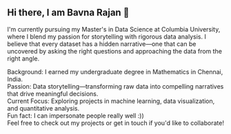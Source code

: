 ## Hi there, I am Bavna Rajan 👋
I'm currently pursuing my Master's in Data Science at Columbia University, where I blend my passion for storytelling with rigorous data analysis. I believe that every dataset has a hidden narrative—one that can be uncovered by asking the right questions and approaching the data from the right angle.

Background: I earned my undergraduate degree in Mathematics in Chennai, India.\
Passion: Data storytelling—transforming raw data into compelling narratives that drive meaningful decisions.\
Current Focus: Exploring projects in machine learning, data visualization, and quantitative analysis.\
Fun fact: I can impersonate people really well :))\
Feel free to check out my projects or get in touch if you'd like to collaborate!

<!--
**bavna0203/Bavna0203** is a ✨ _special_ ✨ repository because its `README.md` (this file) appears on your GitHub profile.

Here are some ideas to get you started:

- 🔭 I’m currently working on ...
- 🌱 I’m currently learning ...
- 👯 I’m looking to collaborate on ...
- 🤔 I’m looking for help with ...
- 💬 Ask me about ...
- 📫 How to reach me: ...
- 😄 Pronouns: ...
- ⚡ Fun fact: ...
-->
